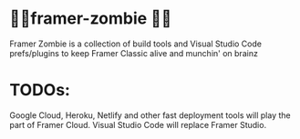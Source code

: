 #  🧟‍♀️framer-zombie 🧟‍♂️

Framer Zombie is a collection of build tools and Visual Studio Code prefs/plugins to keep Framer Classic alive and munchin' on 
brainz

# TODOs:
Google Cloud, Heroku, Netlify and other fast deployment tools will play the part of Framer Cloud.
Visual Studio Code will replace Framer Studio.


